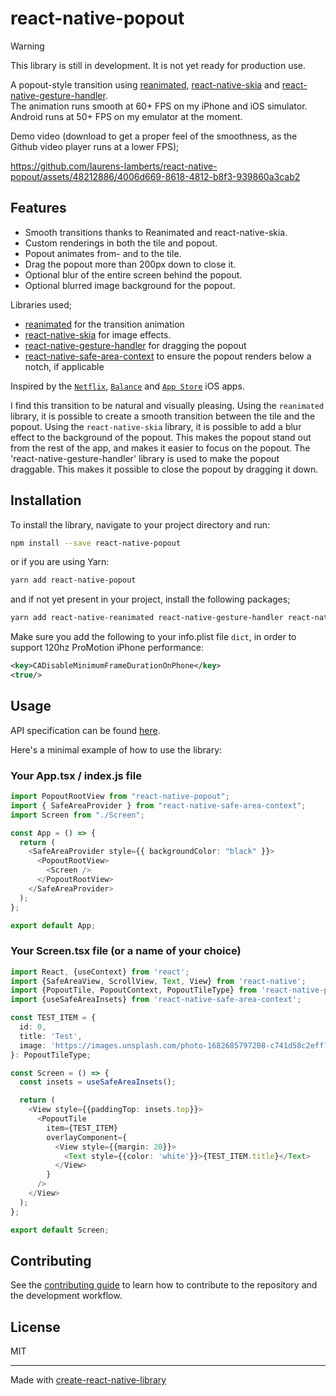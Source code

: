 # react-native-popout

> [!WARNING]  
> This library is still in development. It is not yet ready for production use.

A popout-style transition using [reanimated](https://www.reanimated2.com), [react-native-skia](https://github.com/Shopify/react-native-skia) and [react-native-gesture-handler](https://docs.swmansion.com/react-native-gesture-handler/).\
The animation runs smooth at 60+ FPS on my iPhone and iOS simulator. Android runs at 50+ FPS on my emulator at the moment.

Demo video (download to get a proper feel of the smoothness, as the Github video player runs at a lower FPS);

https://github.com/laurens-lamberts/react-native-popout/assets/48212886/4006d669-8618-4812-b8f3-939860a3cab2

## Features

- Smooth transitions thanks to Reanimated and react-native-skia.
- Custom renderings in both the tile and popout.
- Popout animates from- and to the tile.
- Drag the popout more than 200px down to close it.
- Optional blur of the entire screen behind the popout.
- Optional blurred image background for the popout.

Libraries used;

- [reanimated](https://www.reanimated2.com) for the transition animation
- [react-native-skia](https://github.com/Shopify/react-native-skia) for image effects.
- [react-native-gesture-handler](https://docs.swmansion.com/react-native-gesture-handler/) for dragging the popout
- [react-native-safe-area-context](https://github.com/th3rdwave/react-native-safe-area-context) to ensure the popout renders below a notch, if applicable

Inspired by the [`Netflix`](https://apps.apple.com/us/app/netflix/id363590051), [`Balance`](https://apps.apple.com/to/app/balance-meditation-sleep/id1361356590) and [`App Store`](https://www.apple.com/app-store/) iOS apps.

I find this transition to be natural and visually pleasing. Using the `reanimated` library, it is possible to create a smooth transition between the tile and the popout. Using the `react-native-skia` library, it is possible to add a blur effect to the background of the popout. This makes the popout stand out from the rest of the app, and makes it easier to focus on the popout. The 'react-native-gesture-handler' library is used to make the popout draggable. This makes it possible to close the popout by dragging it down.

## Installation

To install the library, navigate to your project directory and run:

```bash
npm install --save react-native-popout
```

or if you are using Yarn:

```bash
yarn add react-native-popout
```

and if not yet present in your project, install the following packages;

```bash
yarn add react-native-reanimated react-native-gesture-handler react-native-safe-area-context @shopify/react-native-skia
```

Make sure you add the following to your info.plist file `dict`, in order to support 120hz ProMotion iPhone performance:

```xml
<key>CADisableMinimumFrameDurationOnPhone</key>
<true/>
```

## Usage

API specification can be found [here](API.md).

Here's a minimal example of how to use the library:

### Your App.tsx / index.js file

```typescript
import PopoutRootView from "react-native-popout";
import { SafeAreaProvider } from "react-native-safe-area-context";
import Screen from "./Screen";

const App = () => {
  return (
    <SafeAreaProvider style={{ backgroundColor: "black" }}>
      <PopoutRootView>
        <Screen />
      </PopoutRootView>
    </SafeAreaProvider>
  );
};

export default App;
```

### Your Screen.tsx file (or a name of your choice)

```typescript
import React, {useContext} from 'react';
import {SafeAreaView, ScrollView, Text, View} from 'react-native';
import {PopoutTile, PopoutContext, PopoutTileType} from 'react-native-popout';
import {useSafeAreaInsets} from 'react-native-safe-area-context';

const TEST_ITEM = {
  id: 0,
  title: 'Test',
  image: 'https://images.unsplash.com/photo-1682685797208-c741d58c2eff?q=80&w=3540&auto=format&fit=crop&ixlib=rb-4.0.3&ixid=M3wxMjA3fDF8MHxwaG90by1wYWdlfHx8fGVufDB8fHx8fA%3D%3D',
}: PopoutTileType;

const Screen = () => {
  const insets = useSafeAreaInsets();

  return (
    <View style={{paddingTop: insets.top}}>
      <PopoutTile
        item={TEST_ITEM}
        overlayComponent={
          <View style={{margin: 20}}>
            <Text style={{color: 'white'}}>{TEST_ITEM.title}</Text>
          </View>
        }
      />
    </View>
  );
};

export default Screen;
```

## Contributing

See the [contributing guide](CONTRIBUTING.md) to learn how to contribute to the repository and the development workflow.

## License

MIT

---

Made with [create-react-native-library](https://github.com/callstack/react-native-builder-bob)
